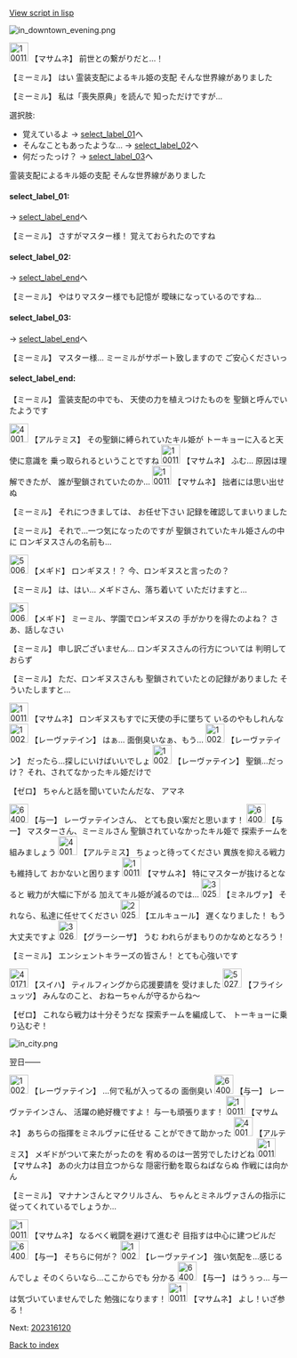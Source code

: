 [View script in lisp](../scripts/202316110.txt)

![in_downtown_evening.png](../images/backgrounds/in_downtown_evening.png)

<img src="../images/units/100111.png" alt="100111.png" height="34"/>
【マサムネ】
前世との繋がりだと…！

【ミーミル】
はい
霊装支配によるキル姫の支配
そんな世界線がありました

【ミーミル】
私は「喪失原典」を読んで
知っただけですが…

選択肢:
- 覚えているよ → [select_label_01](#select_label_01)へ
- そんなこともあったような… → [select_label_02](#select_label_02)へ
- 何だったっけ？ → [select_label_03](#select_label_03)へ

霊装支配によるキル姫の支配
そんな世界線がありました

#### select_label_01:
 → [select_label_end](#select_label_end)へ

【ミーミル】
さすがマスター様！
覚えておられたのですね

#### select_label_02:
 → [select_label_end](#select_label_end)へ

【ミーミル】
やはりマスター様でも記憶が
曖昧になっているのですね…

#### select_label_03:
 → [select_label_end](#select_label_end)へ

【ミーミル】
マスター様…
ミーミルがサポート致しますので
ご安心くださいっ

#### select_label_end:

【ミーミル】
霊装支配の中でも、
天使の力を植えつけたものを
聖鎖と呼んでいたようです

<img src="../images/units/400131.png" alt="400131.png" height="34"/>
【アルテミス】
その聖鎖に縛られていたキル姫が
トーキョーに入ると天使に意識を
乗っ取られるということですね

<img src="../images/units/100111.png" alt="100111.png" height="34"/>
【マサムネ】
ふむ…
原因は理解できたが、
誰が聖鎖されていたのか…

<img src="../images/units/100111.png" alt="100111.png" height="34"/>
【マサムネ】
拙者には思い出せぬ

【ミーミル】
それにつきましては、
お任せ下さい
記録を確認してまいりました

【ミーミル】
それで…一つ気になったのですが
聖鎖されていたキル姫さんの中に
ロンギヌスさんの名前も…

<img src="../images/units/500611.png" alt="500611.png" height="34"/>
【メギド】
ロンギヌス！？
今、ロンギヌスと言ったの？

【ミーミル】
は、はい…
メギドさん、落ち着いて
いただけますと…

<img src="../images/units/500611.png" alt="500611.png" height="34"/>
【メギド】
ミーミル、学園でロンギヌスの
手がかりを得たのよね？
さあ、話しなさい

【ミーミル】
申し訳ございません…
ロンギヌスさんの行方については
判明しておらず

【ミーミル】
ただ、ロンギヌスさんも
聖鎖されていたとの記録がありました
そういたしますと…

<img src="../images/units/100111.png" alt="100111.png" height="34"/>
【マサムネ】
ロンギヌスもすでに天使の手に墜ちて
いるのやもしれんな

<img src="../images/units/100221.png" alt="100221.png" height="34"/>
【レーヴァテイン】
はぁ…
面倒臭いなぁ、もう…

<img src="../images/units/100221.png" alt="100221.png" height="34"/>
【レーヴァテイン】
だったら…探しにいけばいいでしょ

<img src="../images/units/100221.png" alt="100221.png" height="34"/>
【レーヴァテイン】
聖鎖…だっけ？
それ、されてなかったキル姫だけで

【ゼロ】
ちゃんと話を聞いていたんだな、
アマネ

<img src="../images/units/6400511.png" alt="6400511.png" height="34"/>
【与一】
レーヴァテインさん、
とても良い案だと思います！

<img src="../images/units/6400511.png" alt="6400511.png" height="34"/>
【与一】
マスターさん、ミーミルさん
聖鎖されていなかったキル姫で
探索チームを組みましょう

<img src="../images/units/400131.png" alt="400131.png" height="34"/>
【アルテミス】
ちょっと待ってください
異族を抑える戦力も維持して
おかないと困ります

<img src="../images/units/100111.png" alt="100111.png" height="34"/>
【マサムネ】
特にマスターが抜けるとなると
戦力が大幅に下がる
加えてキル姫が減るのでは…

<img src="../images/units/302511.png" alt="302511.png" height="34"/>
【ミネルヴァ】
それなら、私達に任せてください

<img src="../images/units/202511.png" alt="202511.png" height="34"/>
【エルキュール】
遅くなりました！
もう大丈夫ですよ

<img src="../images/units/302611.png" alt="302611.png" height="34"/>
【グラーシーザ】
うむ
われらがまもりのかなめとなろう！

【ミーミル】
エンシェントキラーズの皆さん！
とても心強いです

<img src="../images/units/401711.png" alt="401711.png" height="34"/>
【スイハ】
ティルフィングから応援要請を
受けました

<img src="../images/units/502711.png" alt="502711.png" height="34"/>
【フライシュッツ】
みんなのこと、
おねーちゃんが守るからね～

【ゼロ】
これなら戦力は十分そうだな
探索チームを編成して、
トーキョーに乗り込むぞ！

![in_city.png](../images/backgrounds/in_city.png)

翌日――

<img src="../images/units/100221.png" alt="100221.png" height="34"/>
【レーヴァテイン】
…何で私が入ってるの
面倒臭い

<img src="../images/units/6400511.png" alt="6400511.png" height="34"/>
【与一】
レーヴァテインさん、
活躍の絶好機ですよ！
与一も頑張ります！

<img src="../images/units/100111.png" alt="100111.png" height="34"/>
【マサムネ】
あちらの指揮をミネルヴァに任せる
ことができて助かった

<img src="../images/units/400131.png" alt="400131.png" height="34"/>
【アルテミス】
メギドがついて来たがったのを
宥めるのは一苦労でしたけどね

<img src="../images/units/100111.png" alt="100111.png" height="34"/>
【マサムネ】
あの火力は目立つからな
隠密行動を取らねばならぬ
作戦には向かん

【ミーミル】
マナナンさんとマクリルさん、
ちゃんとミネルヴァさんの指示に
従ってくれているでしょうか…

<img src="../images/units/100111.png" alt="100111.png" height="34"/>
【マサムネ】
なるべく戦闘を避けて進むぞ
目指すは中心に建つビルだ

<img src="../images/units/6400511.png" alt="6400511.png" height="34"/>
【与一】
そちらに何が？

<img src="../images/units/100221.png" alt="100221.png" height="34"/>
【レーヴァテイン】
強い気配を…感じるんでしょ
そのくらいなら…ここからでも
分かる

<img src="../images/units/6400511.png" alt="6400511.png" height="34"/>
【与一】
はうぅっ…
与一は気づいていませんでした
勉強になります！

<img src="../images/units/100111.png" alt="100111.png" height="34"/>
【マサムネ】
よし！いざ参る！


Next: [202316120](202316120.md)

[Back to index](index.md)
